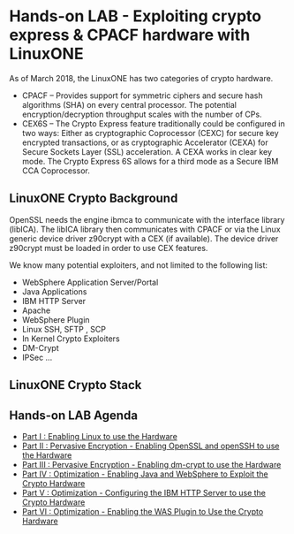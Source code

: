# Hands-on LAB - Exploiting crypto express & CPACF hardware with LinuxONE
As of March 2018, the LinuxONE has two categories of crypto hardware.
- CPACF – Provides support for symmetric ciphers and secure hash algorithms (SHA) on every central processor. The potential encryption/decryption throughput scales with the number of CPs.
- CEX6S – The Crypto Express feature traditionally could be configured in two ways: Either as cryptographic Coprocessor (CEXC) for secure key encrypted transactions, or as cryptographic Accelerator (CEXA) for Secure Sockets Layer (SSL) acceleration. A CEXA works in clear key mode. The Crypto Express 6S allows for a third mode as a Secure IBM CCA Coprocessor.

## LinuxONE Crypto Background
OpenSSL needs the engine ibmca to communicate with the interface library (libICA). The libICA library then communicates with CPACF or via the Linux generic device driver z90crypt with a CEX (if available). The device driver z90crypt must be loaded in order to use CEX features.

We know many potential exploiters, and not limited to the following list:
- WebSphere Application Server/Portal
- Java Applications
- IBM HTTP Server
- Apache
- WebSphere Plugin
- Linux SSH, SFTP , SCP
- In Kernel Crypto Exploiters
- DM-Crypt
- IPSec
...

## LinuxONE Crypto Stack
<crypto stack picture here>
  
## Hands-on LAB Agenda
- [Part I : Enabling Linux to use the Hardware](https://github.com/guikarai/LinuxONE-crypto-utils/blob/master/part1.md)
- [Part II : Pervasive Encryption - Enabling OpenSSL and openSSH to use the Hardware](https://www.google.com)
- [Part III : Pervasive Encryption - Enabling dm-crypt to use the Hardware](https://www.google.com)
- [Part IV : Optimization - Enabling Java and WebSphere to Exploit the Crypto Hardware](https://www.google.com)
- [Part V : Optimization - Configuring the IBM HTTP Server to use the Crypto Hardware](https://www.google.com)
- [Part VI : Optimization - Enabling the WAS Plugin to Use the Crypto Hardware](https://www.google.com)

